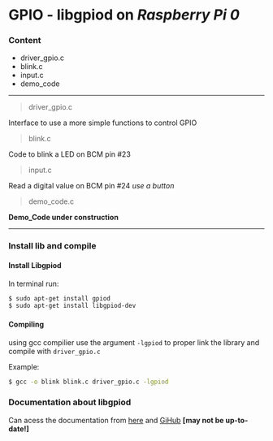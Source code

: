 # GPIO - libgpiod on *Raspberry Pi 0*

### Content
* driver_gpio.c
* blink.c
* input.c
* demo_code
---

> driver_gpio.c

Interface to use a more simple functions to control GPIO

> blink.c

Code to blink a LED on BCM pin #23

> input.c

Read a digital value on BCM pin #24 *use a button*

> demo_code.c

**Demo_Code under construction**

---
### Install lib and compile

#### Install Libgpiod

In terminal run:

```sh
$ sudo apt-get install gpiod
$ sudo apt-get install libgpiod-dev
```

#### Compiling

using gcc compilier use the argument `-lgpiod` to proper link the library and compile with `driver_gpio.c`

Example:
```sh
$ gcc -o blink blink.c driver_gpio.c -lgpiod
```

### Documentation about libgpiod

Can acess the documentation from [here](https://git.kernel.org/pub/scm/libs/libgpiod/libgpiod.git/about/) and [GiHub](https://github.com/brgl/libgpiod) 
**[may not be up-to-date!]**
